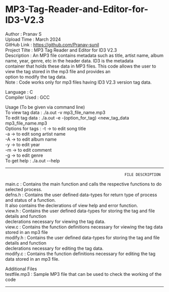 # MP3-Tag-Reader-and-Editor-for-ID3-V2.3
Author : Pranav S  
Upload Time : March 2024  
GitHub Link : https://github.com/Pranav-sunil  
Project Tilte : MP3 Tag Reader and Editor for ID3 V2.3  
Description : An MP3 file contains metadata such as title, artist name, album name, year, genre, etc in the header data. ID3 is the metadata  
              container that holds these data in MP3 files. This code allows the user to view the tag stored in the mp3 file and provides an  
	      option to modify the tag data.   
	      Note : Code works only for mp3 files having ID3 V2.3 version tag data.  
  
Language : C  
Compiler Used : GCC  
  
Usage (To be given via command line)  
To view tag data : ./a.out -v mp3_file_name.mp3  
To edit tag data : ./a.out -e -(option_for_tag) <new_tag_data mp3_file_name.mp3  
Options for tags : 	-t -> to edit song title  
       			-a -> to edit song artist name  
            -A -> to edit album name  
        		-y -> to edit year  
        		-m -> to edit comment  
        		-g -> to edit genre  
To get help : ./a.out --help  


*******************************************************************************************************************************  
                                                         FILE DESCRIPTION  
  
main.c     :     Contains the main function and calls the respective functions to do selected process.  
defns.h    :     Contains the user defined data-types for return type of process and status of a function.  
                 It also contains the declerations of view help and error function.  
view.h     :     Contains the user defined data-types for storing the tag and file details and function  
                 declerations necessary for viewing the tag data.  
view.c     :     Contains the function definitions necessary for viewing the tag data stored in an mp3 file  
modify.h   :     Contains the user defined data-types for storing the tag and file details and function  
                 declerations necessary for editing the tag data.  
modify.c   :     Contains the function definitions necessary for editing the tag data stored in an mp3 file.  
  
Additional Files   
testfile.mp3 :     Sample MP3 file that can be used to check the working of the code  
  
*******************************************************************************************************************************  
